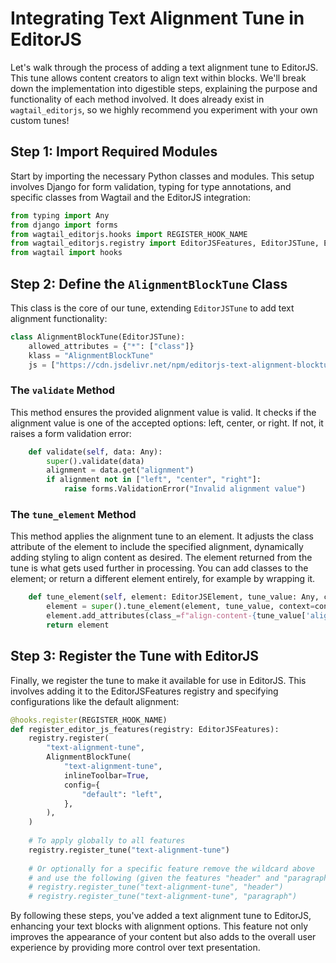 # Integrating Text Alignment Tune in EditorJS

Let's walk through the process of adding a text alignment tune to EditorJS. This tune allows content creators to align text within blocks. We'll break down the implementation into digestible steps, explaining the purpose and functionality of each method involved. It does already exist in `wagtail_editorjs`, so we highly recommend you experiment with your own custom tunes!

## Step 1: Import Required Modules

Start by importing the necessary Python classes and modules. This setup involves Django for form validation, typing for type annotations, and specific classes from Wagtail and the EditorJS integration:

```python
from typing import Any
from django import forms
from wagtail_editorjs.hooks import REGISTER_HOOK_NAME
from wagtail_editorjs.registry import EditorJSFeatures, EditorJSTune, EditorJSElement
from wagtail import hooks
```

## Step 2: Define the `AlignmentBlockTune` Class

This class is the core of our tune, extending `EditorJSTune` to add text alignment functionality:

```python
class AlignmentBlockTune(EditorJSTune):
    allowed_attributes = {"*": ["class"]}
    klass = "AlignmentBlockTune"
    js = ["https://cdn.jsdelivr.net/npm/editorjs-text-alignment-blocktune@latest"]
```

### The `validate` Method

This method ensures the provided alignment value is valid. It checks if the alignment value is one of the accepted options: left, center, or right. If not, it raises a form validation error:

```python
    def validate(self, data: Any):
        super().validate(data)
        alignment = data.get("alignment")
        if alignment not in ["left", "center", "right"]:
            raise forms.ValidationError("Invalid alignment value")
```

### The `tune_element` Method

This method applies the alignment tune to an element. It adjusts the class attribute of the element to include the specified alignment, dynamically adding styling to align content as desired.
The element returned from the tune is what gets used further in processing. You can add classes to the element; or return a different element entirely, for example by wrapping it.

```python
    def tune_element(self, element: EditorJSElement, tune_value: Any, context=None) -> EditorJSElement:
        element = super().tune_element(element, tune_value, context=context)
        element.add_attributes(class_=f"align-content-{tune_value['alignment'].strip()}")
        return element
```

## Step 3: Register the Tune with EditorJS

Finally, we register the tune to make it available for use in EditorJS. This involves adding it to the EditorJSFeatures registry and specifying configurations like the default alignment:

```python
@hooks.register(REGISTER_HOOK_NAME)
def register_editor_js_features(registry: EditorJSFeatures):
    registry.register(
        "text-alignment-tune",
        AlignmentBlockTune(
            "text-alignment-tune",
            inlineToolbar=True,
            config={
                "default": "left",
            },
        ),
    )
  
    # To apply globally to all features
    registry.register_tune("text-alignment-tune")
  
    # Or optionally for a specific feature remove the wildcard above
    # and use the following (given the features "header" and "paragraph" are used in the editor)
    # registry.register_tune("text-alignment-tune", "header")
    # registry.register_tune("text-alignment-tune", "paragraph")

```

By following these steps, you've added a text alignment tune to EditorJS, enhancing your text blocks with alignment options. This feature not only improves the appearance of your content but also adds to the overall user experience by providing more control over text presentation.
